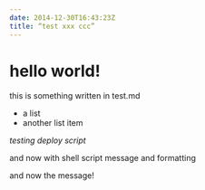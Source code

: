 ```yaml
---
date: 2014-12-30T16:43:23Z
title: “test xxx ccc”
---
```


# hello world!

this is something written in test.md

* a list
* another list item

_testing deploy script_

and now with shell script message and formatting

and now the message!


